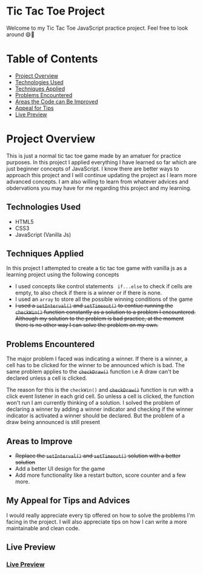 # Tic Tac Toe Project
  Welcome to my Tic Tac Toe JavaScript practice project. Feel free to look around 😄👀

# Table of Contents
  * [Project Overview](#project-overview)
  * [Technologies Used](#technology-used)
  * [Techniques Applied](#techniques-applied)
  * [Problems Encountered](#problems-encountered)
  * [Areas the Code can Be Improved](#areas-to-improve)
  * [Appeal for Tips](#my-appeal-for-tips-and-advices)
  * [Live Preview](#live-preview)

# Project Overview 
   This is just a normal tic tac toe game made by an amatuer for practice purposes. In this project I applied everything I have learned so far which are just beginner concepts of JavaScript. I know there are better ways to approach this project and I will continue updating the project as I learn more advanced concepts. I am also willing to learn from whatever advices and obdervations you may have for me regarding this project and my learning.

## Technologies Used 
  * HTML5
  * CSS3
  * JavaScript (Vanilla Js)

## Techniques Applied 
  In this project I attempted to create a tic tac toe game with vanilla js as a learning project using the following concepts
  - I used concepts like control statements `` if...else`` to check if cells are empty, to also  check if there is a winner or if there is none.
  - I used an ``array`` to store all the possible winning conditions of the game
  - ~~I used a ``setInterval()`` and ``setTimeout()`` to contiue running the ``checkWin()`` function constantly as a solution to a problem I encountered. Although my solution to the problem is bad practice, at the moment there is no other way I can solve the problem on my own.~~ 

## Problems Encountered
The major problem I faced was indicating a winner. If there is a winner, a cell has to be clicked for the winner to be announced which is bad. The same problem applies to the ~~``checkDraw()``~~ function i.e A draw can't be declared unless a cell is clicked.

  The reason for this is the ``checkWin()`` and ~~``checkDraw()``~~ function is run with a click event listener in each grid cell. So unless a cell is clicked, the function won't run
  I am currently thinking of a solution. 
  I solved the problem of declaring a winner by adding a winner indicator and checking if the winner indicator is activated a winner should be declared.
  But the problem of a draw being announced is still present

## Areas to Improve 
  - ~~Replace the ``setInterval()`` and ``setTimeout()`` solution with a better solution~~
  - Add a better UI design for the game
  - Add more functionality like a restart button, score counter and a few more.

## My Appeal for Tips and Advices 
  I would really appreciate every tip offered on how to solve the problems I'm facing in the project. I will also appreciate tips on how I can write a more maintainable and clean code.

## Live Preview

 ### [Live Preview](https://ghost-writer-2.github.io/Tic-tac-toe-project/)

